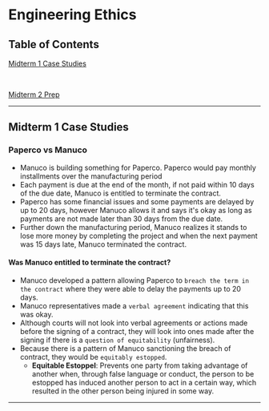# Engineering Ethics

## Table of Contents

[Midterm 1 Case Studies](#mt1)

<br>

[Midterm 2 Prep](#mt2)

---

<a name="mt1"></a>

## Midterm 1 Case Studies

### Paperco vs Manuco
- Manuco is building something for Paperco. Paperco would pay monthly installments over the manufacturing period
- Each payment is due at the end of the month, if not paid within 10 days of the due date, Manuco is entitled to terminate the contract.
- Paperco has some financial issues and some payments are delayed by up to 20 days, however Manuco allows it and says it's okay as long as payments are not made later than 30 days from the due date.
- Further down the manufacturing period, Manuco realizes it stands to lose more money by completing the project and when the next payment was 15 days late, Manuco terminated the contract.

#### Was Manuco entitled to terminate the contract?
- Manuco developed a pattern allowing Paperco to `breach the term in the contract` where they were able to delay the payments up to 20 days.
- Manuco representatives made a `verbal agreement` indicating that this was okay.
- Although courts will not look into verbal agreements or actions made before the signing of a contract, they will look into ones made after the signing if there is a `question of equitability` (unfairness).
- Because there is a pattern of Manuco sanctioning the breach of contract, they would be `equitably estopped`.
  - **Equitable Estoppel**: Prevents one party from taking advantage of another when, through false language or conduct, the person to be estopped has induced another person to act in a certain way, which resulted in the other person being injured in some way.


  









---
